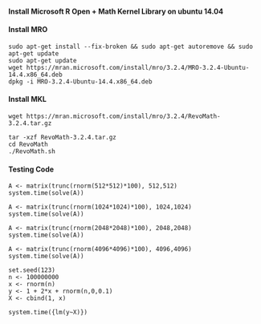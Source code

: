 #### Install Microsoft R Open + Math Kernel Library on ubuntu 14.04

#### Install MRO
```
sudo apt-get install --fix-broken && sudo apt-get autoremove && sudo apt-get update 
sudo apt-get update
wget https://mran.microsoft.com/install/mro/3.2.4/MRO-3.2.4-Ubuntu-14.4.x86_64.deb
dpkg -i MRO-3.2.4-Ubuntu-14.4.x86_64.deb
```
#### Install MKL
```
wget https://mran.microsoft.com/install/mro/3.2.4/RevoMath-3.2.4.tar.gz

tar -xzf RevoMath-3.2.4.tar.gz
cd RevoMath
./RevoMath.sh
```
#### Testing Code
```
A <- matrix(trunc(rnorm(512*512)*100), 512,512)
system.time(solve(A))

A <- matrix(trunc(rnorm(1024*1024)*100), 1024,1024)
system.time(solve(A))

A <- matrix(trunc(rnorm(2048*2048)*100), 2048,2048)
system.time(solve(A))

A <- matrix(trunc(rnorm(4096*4096)*100), 4096,4096)
system.time(solve(A))

set.seed(123)
n <- 100000000
x <- rnorm(n)
y <- 1 + 2*x + rnorm(n,0,0.1)
X <- cbind(1, x)

system.time({lm(y~X)}) 

```
